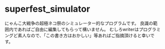 # superfest_simulator
にゃんこ大戦争の超極ネコ祭のシミュレーター的なプログラムです。
良識の範囲内であればご自由に編集してもらって構いません。
むしろwriterはプログラミングど素人なので、「この書き方はおかしい」等あればご指摘頂けると幸いです。
